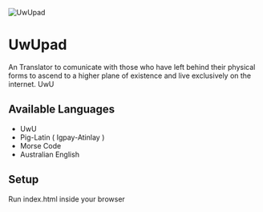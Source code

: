 ![UwUpad](https://raw.githubusercontent.com/Janmejay-Joshi/uwupad/main/assets/favicon.ico?raw=true)

# UwUpad
An Translator to comunicate with those who have left behind their physical forms to ascend to a higher plane of existence and live exclusively on the internet. UwU

## Available Languages
* UwU
* Pig-Latin ( Igpay-Atinlay )
* Morse Code
* Australian English

## Setup
Run index.html inside your browser
